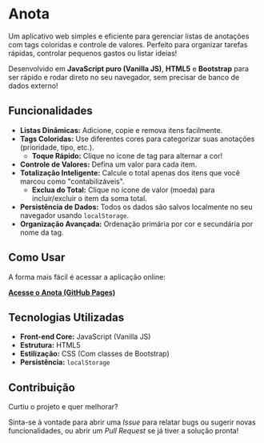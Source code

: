 # Anota

Um aplicativo web simples e eficiente para gerenciar listas de anotações com tags coloridas e controle de valores. Perfeito para organizar tarefas rápidas, controlar pequenos gastos ou listar ideias!

Desenvolvido em **JavaScript puro (Vanilla JS)**, **HTML5** e **Bootstrap** para ser rápido e rodar direto no seu navegador, sem precisar de banco de dados externo!

## Funcionalidades

* **Listas Dinâmicas:** Adicione, copie e remova itens facilmente.
* **Tags Coloridas:** Use diferentes cores para categorizar suas anotações (prioridade, tipo, etc.).
    * **Toque Rápido:** Clique no ícone de tag para alternar a cor!
* **Controle de Valores:** Defina um valor para cada item.
* **Totalização Inteligente:** Calcule o total apenas dos itens que você marcou como "contabilizáveis".
    * **Exclua do Total:** Clique no ícone de valor (moeda) para incluir/excluir o item da soma total.
* **Persistência de Dados:** Todos os dados são salvos localmente no seu navegador usando `localStorage`.
* **Organização Avançada:** Ordenação primária por cor e secundária por nome da tag.

## Como Usar

A forma mais fácil é acessar a aplicação online:

[**Acesse o Anota (GitHub Pages)**](https://sebastiaoarmdev.github.io/anota/)

## Tecnologias Utilizadas

* **Front-end Core:** JavaScript (Vanilla JS)
* **Estrutura:** HTML5
* **Estilização:** CSS (Com classes de Bootstrap)
* **Persistência:** `localStorage`

## Contribuição

Curtiu o projeto e quer melhorar?

Sinta-se à vontade para abrir uma *Issue* para relatar bugs ou sugerir novas funcionalidades, ou abrir um *Pull Request* se já tiver a solução pronta!
